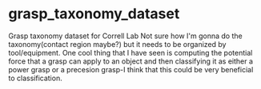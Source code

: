# grasp_taxonomy_dataset
Grasp taxonomy dataset for Correll Lab
Not sure how I'm gonna do the taxonomy(contact region maybe?) but it needs to be organized by tool/equipment.
One cool thing that I have seen is computing the potential force that a grasp can apply to an object and then classifying
it as either a power grasp or a precesion grasp-I think that this could be very beneficial to classification.
